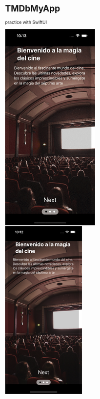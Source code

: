 # TMDbMyApp
practice with SwiftUI

![](AppPreviewImages/WellcomeScreen.gif)
<img src="AppPreviewImages/WellcomeScreen_image.png" alt="WellcomeScreen" width="50%">

